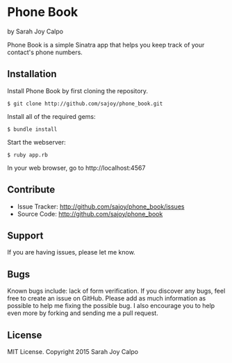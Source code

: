 # Phone Book

by Sarah Joy Calpo

Phone Book is a simple Sinatra app that helps you keep track of your contact's phone numbers.

## Installation

Install Phone Book by first cloning the repository.  
```
$ git clone http://github.com/sajoy/phone_book.git
```

Install all of the required gems:
```
$ bundle install
```

Start the webserver:
```
$ ruby app.rb
```

In your web browser, go to http://localhost:4567

## Contribute

- Issue Tracker: http://github.com/sajoy/phone_book/issues
- Source Code: http://github.com/sajoy/phone_book

## Support

If you are having issues, please let me know.

## Bugs

Known bugs include: lack of form verification.
If you discover any bugs, feel free to create an issue on GitHub. Please add as much information as possible to help me fixing the possible bug. I also encourage you to help even more by forking and sending me a pull request.

## License

MIT License. Copyright 2015 Sarah Joy Calpo
